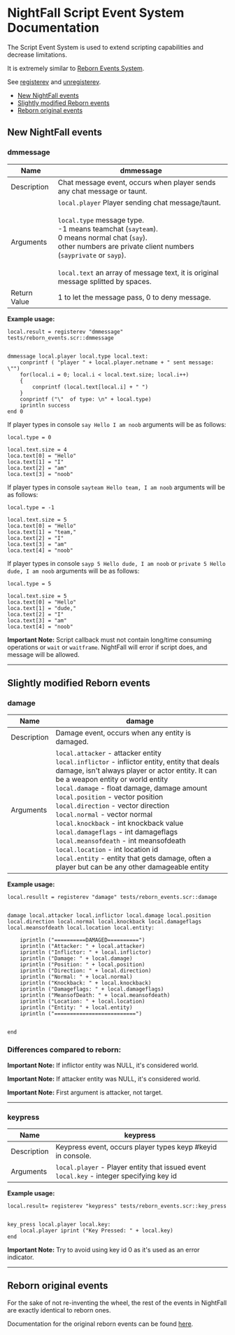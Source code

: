 

# NightFall Script Event System Documentation

The Script Event System is used to extend scripting capabilities and decrease limitations.

It is extremely similar to [Reborn Events System](http://www.x-null.net/wiki/index.php?title=Reborn_Events_System).

See [registerev](scriptfuncs.md#registerev) and [unregisterev](http://www.x-null.net/wiki/index.php?title=Reborn_Scripting_Commands#unregisterev).

 - [New NightFall events](#New-NightFall-events)
 - [Slightly modified Reborn events](#Slightly-modified-Reborn-events)
 - [Reborn original events](#Reborn-original-events)

## New NightFall events
### dmmessage
| Name | dmmessage |
|--|--|
| Description | Chat message event, occurs when player sends any chat message or taunt. |
| Arguments | `local.player` Player sending chat message/taunt.<br><br> `local.type` message type.<br>  -1 means teamchat (`sayteam`).<br>  0 means normal chat (`say`).<br>  other numbers are private client numbers (`sayprivate` or `sayp`).<br><br>`local.text` an array of message text, it is original message splitted by spaces. |
| Return Value | 1 to let the message pass, 0 to deny message. |

**Example usage:**
```
local.result = registerev "dmmessage" tests/reborn_events.scr::dmmessage


dmmessage local.player local.type local.text:
	conprintf ( "player " + local.player.netname + " sent message: \"")
	for(local.i = 0; local.i < local.text.size; local.i++)
	{
		conprintf (local.text[local.i] + " ")
	}
	conprintf ("\"	of type: \n" + local.type)
	iprintln success
end 0
```

If player types in console `say Hello I am noob` arguments will be as follows:

```
local.type = 0

local.text.size = 4
loca.text[0] = "Hello"
loca.text[1] = "I"
loca.text[2] = "am"
loca.text[3] = "noob"
```

If player types in console `sayteam Hello team, I am noob` arguments will be as follows:

```
local.type = -1

local.text.size = 5
loca.text[0] = "Hello"
loca.text[1] = "team,"
loca.text[2] = "I"
loca.text[3] = "am"
loca.text[4] = "noob"
```

If player types in console `sayp 5 Hello dude, I am noob` or `private 5 Hello dude, I am noob` arguments will be as follows:

```
local.type = 5

local.text.size = 5
loca.text[0] = "Hello"
loca.text[1] = "dude,"
loca.text[2] = "I"
loca.text[3] = "am"
loca.text[4] = "noob"
```

**Important Note:** Script callback must not contain long/time consuming operations or `wait` or `waitframe`.  NightFall will error if script does, and message will be allowed.

---
## Slightly modified Reborn events
### damage
| Name | damage |
|--|--|
| Description | Damage event, occurs when any entity is damaged. |
| Arguments | `local.attacker` - attacker entity <br>`local.inflictor` - inflictor entity, entity that deals damage, isn't always player or actor entity. It can be a weapon entity or world entity<br>`local.damage` - float damage, damage amount<br>`local.position` - vector position<br>`local.direction` - vector direction<br>`local.normal` - vector normal<br>`local.knockback` - int knockback value<br>`local.damageflags` - int damageflags<br>`local.meansofdeath` - int meansofdeath<br>`local.location` - int location id<br>`local.entity` - entity that gets damage, often a player but can be any other damageable entity<br> |

**Example usage:**
```
local.resullt = registerev "damage" tests/reborn_events.scr::damage


damage local.attacker local.inflictor local.damage local.position local.direction local.normal local.knockback local.damageflags local.meansofdeath local.location local.entity:

	iprintln ("==========DAMAGED==========")
	iprintln ("Attacker: " + local.attacker)
	iprintln ("Inflictor: " + local.inflictor)
	iprintln ("Damage: " + local.damage)
	iprintln ("Position: " + local.position)
	iprintln ("Direction: " + local.direction)
	iprintln ("Normal: " + local.normal)
	iprintln ("Knockback: " + local.knockback)
	iprintln ("Damageflags: " + local.damageflags)
	iprintln ("MeansofDeath: " + local.meansofdeath)
	iprintln ("Location: " + local.location)
	iprintln ("Entity: " + local.entity)
	iprintln ("==========================")


end
```
### Differences compared to reborn:

**Important Note:** If inflictor entity was NULL, it's considered world.

**Important Note:** If attacker entity was NULL, it's considered world.

**Important Note:** First argument is attacker, not target.


---
### keypress
| Name | keypress |
|--|--|
| Description | Keypress event, occurs player types keyp #keyid in console. |
| Arguments | `local.player` - Player entity that issued event<br>`local.key` - integer specifying key id  |


**Example usage:**
```
local.result= registerev "keypress" tests/reborn_events.scr::key_press


key_press local.player local.key:
	local.player iprint ("Key Pressed: " + local.key)
end
```

**Important Note:** Try to avoid using key id 0 as it's used as an error indicator.

---
## Reborn original events

For the sake of not re-inventing the wheel, the rest of the events in NightFall are exactly identical to reborn ones.

Documentation for the original reborn events can be found [here](http://www.x-null.net/wiki/index.php?title=Reborn_Events_System).
